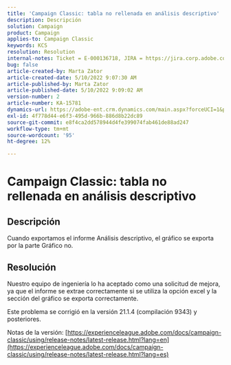 ```yaml
---
title: 'Campaign Classic: tabla no rellenada en análisis descriptivo'
description: Descripción
solution: Campaign
product: Campaign
applies-to: Campaign Classic
keywords: KCS
resolution: Resolution
internal-notes: Ticket = E-000136718, JIRA = https://jira.corp.adobe.com/browse/NEO-24963
bug: false
article-created-by: Marta Zator
article-created-date: 5/10/2022 9:07:30 AM
article-published-by: Marta Zator
article-published-date: 5/10/2022 9:09:02 AM
version-number: 2
article-number: KA-15781
dynamics-url: https://adobe-ent.crm.dynamics.com/main.aspx?forceUCI=1&pagetype=entityrecord&etn=knowledgearticle&id=9265709d-40d0-ec11-a7b5-00224809c101
exl-id: 4f778d44-e6f3-495d-966b-886d8b22dc89
source-git-commit: e8f4ca2dd578944d4fe399074fab461de88ad247
workflow-type: tm+mt
source-wordcount: '95'
ht-degree: 12%

---
```


# Campaign Classic: tabla no rellenada en análisis descriptivo

## Descripción


Cuando exportamos el informe Análisis descriptivo, el gráfico se exporta por la parte Gráfico no.


## Resolución


Nuestro equipo de ingeniería lo ha aceptado como una solicitud de mejora, ya que el informe se extrae correctamente si se utiliza la opción excel y la sección del gráfico se exporta correctamente.

Este problema se corrigió en la versión 21.1.4 (compilación 9343) y posteriores.

Notas de la versión: [https://experienceleague.adobe.com/docs/campaign-classic/using/release-notes/latest-release.html?lang=en](https://experienceleague.adobe.com/docs/campaign-classic/using/release-notes/latest-release.html?lang=es)
